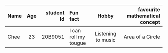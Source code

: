 
| Name   | Age | student Id | Fun fact   | Hobby | favourite mathematical concept
|:-------|:---:|------------:|:-------|:---:|------------:|
| Chee  |  23 |    20B9051 |I can roll my tougue | Listening to music  | Area of a Circle |
